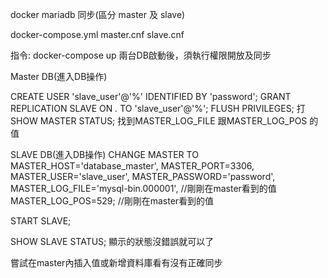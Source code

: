 docker mariadb 同步(區分 master 及 slave) 

docker-compose.yml 
master.cnf 
slave.cnf 
 
指令: docker-compose up 
兩台DB啟動後，須執行權限開放及同步 

Master DB(進入DB操作) 
 
CREATE USER 'slave_user'@'%' IDENTIFIED BY 'password'; 
GRANT REPLICATION SLAVE ON *.* TO 'slave_user'@'%'; 
FLUSH PRIVILEGES; 
打SHOW MASTER STATUS; 找到MASTER_LOG_FILE 跟MASTER_LOG_POS 的值 
 
SLAVE DB(進入DB操作) 
CHANGE MASTER TO  
  MASTER_HOST='database_master', 
  MASTER_PORT=3306, 
  MASTER_USER='slave_user', 
  MASTER_PASSWORD='password', 
  MASTER_LOG_FILE='mysql-bin.000001', //剛剛在master看到的值 
  MASTER_LOG_POS=529; //剛剛在master看到的值 

START SLAVE; 
 
SHOW SLAVE STATUS; 顯示的狀態沒錯誤就可以了 
 
嘗試在master內插入值或新增資料庫看有沒有正確同步 



  

